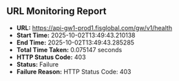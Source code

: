 ## URL Monitoring Report

- **URL:** https://api-gw1-prod1.fisglobal.com/gw/v1/health
- **Start Time:** 2025-10-02T13:49:43.210138
- **End Time:** 2025-10-02T13:49:43.285285
- **Total Time Taken:** 0.075147 seconds
- **HTTP Status Code:** 403
- **Status:** Failure
- **Failure Reason:** HTTP Status Code: 403

